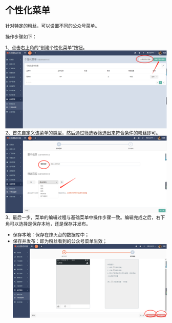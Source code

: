 # 个性化菜单

针对特定的粉丝，可以设置不同的公众号菜单。

操作步骤如下：

1、点击右上角的“创建个性化菜单”按钮。![](/assets/1516598403%281%29.png)2、首先自定义该菜单的类型，然后通过筛选器筛选出来符合条件的粉丝即可。 ![](/assets/1516598493%281%29.png)3、最后一步，菜单的编辑过程与基础菜单中操作步骤一致。编辑完成之后，右下角可以选择是保存本地，还是保存并发布。

* 保存本地：保存在烽火台的数据库中；
* 保存并发布：即为粉丝看到的公众号菜单生效；![](/assets/1516598616%281%29.png)



